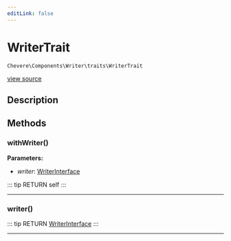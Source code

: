 ```yaml
---
editLink: false
---
```


# WriterTrait

`Chevere\Components\Writer\traits\WriterTrait`

[view source](https://github.com/chevere/chevere/blob/master/src/Chevere/Components/Writer/traits/WriterTrait.php)

## Description



## Methods

### withWriter()

**Parameters:**

- *writer*: [WriterInterface](../../../Interfaces/Writer/WriterInterface.md)

::: tip RETURN
self
:::

---

### writer()

::: tip RETURN
[WriterInterface](../../../Interfaces/Writer/WriterInterface.md)
:::

---
